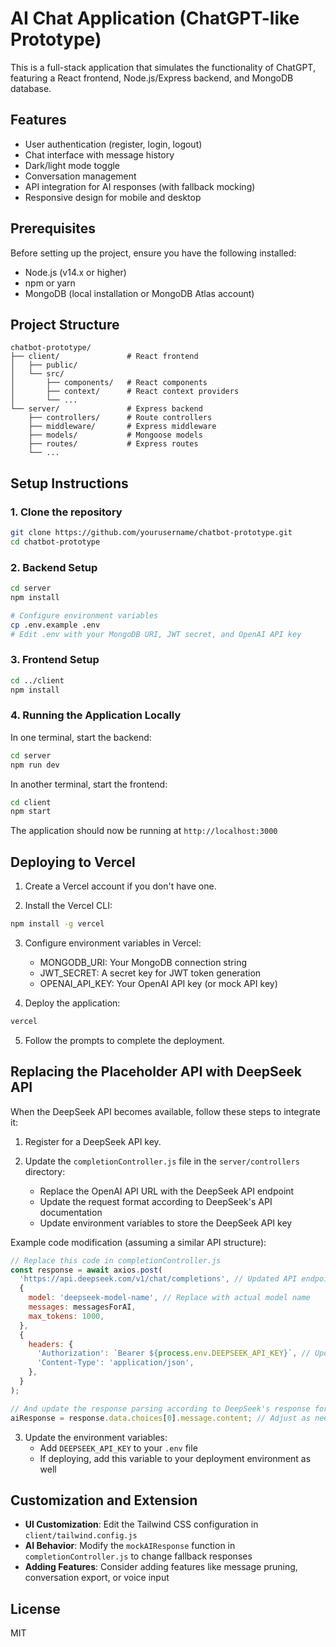 # AI Chat Application (ChatGPT-like Prototype)

This is a full-stack application that simulates the functionality of ChatGPT, featuring a React frontend, Node.js/Express backend, and MongoDB database.

## Features

- User authentication (register, login, logout)
- Chat interface with message history
- Dark/light mode toggle
- Conversation management
- API integration for AI responses (with fallback mocking)
- Responsive design for mobile and desktop

## Prerequisites

Before setting up the project, ensure you have the following installed:
- Node.js (v14.x or higher)
- npm or yarn
- MongoDB (local installation or MongoDB Atlas account)

## Project Structure

```
chatbot-prototype/
├── client/               # React frontend
│   ├── public/           
│   └── src/              
│       ├── components/   # React components
│       ├── context/      # React context providers
│       └── ...
└── server/               # Express backend
    ├── controllers/      # Route controllers
    ├── middleware/       # Express middleware
    ├── models/           # Mongoose models
    ├── routes/           # Express routes
    └── ...
```

## Setup Instructions

### 1. Clone the repository

```bash
git clone https://github.com/yourusername/chatbot-prototype.git
cd chatbot-prototype
```

### 2. Backend Setup

```bash
cd server
npm install

# Configure environment variables
cp .env.example .env
# Edit .env with your MongoDB URI, JWT secret, and OpenAI API key
```

### 3. Frontend Setup

```bash
cd ../client
npm install
```

### 4. Running the Application Locally

In one terminal, start the backend:
```bash
cd server
npm run dev
```

In another terminal, start the frontend:
```bash
cd client
npm start
```

The application should now be running at `http://localhost:3000`

## Deploying to Vercel

1. Create a Vercel account if you don't have one.

2. Install the Vercel CLI:
```bash
npm install -g vercel
```

3. Configure environment variables in Vercel:
   - MONGODB_URI: Your MongoDB connection string
   - JWT_SECRET: A secret key for JWT token generation
   - OPENAI_API_KEY: Your OpenAI API key (or mock API key)

4. Deploy the application:
```bash
vercel
```

5. Follow the prompts to complete the deployment.

## Replacing the Placeholder API with DeepSeek API

When the DeepSeek API becomes available, follow these steps to integrate it:

1. Register for a DeepSeek API key.

2. Update the `completionController.js` file in the `server/controllers` directory:
   - Replace the OpenAI API URL with the DeepSeek API endpoint
   - Update the request format according to DeepSeek's API documentation
   - Update environment variables to store the DeepSeek API key

Example code modification (assuming a similar API structure):

```javascript
// Replace this code in completionController.js
const response = await axios.post(
  'https://api.deepseek.com/v1/chat/completions', // Updated API endpoint
  {
    model: 'deepseek-model-name', // Replace with actual model name
    messages: messagesForAI,
    max_tokens: 1000,
  },
  {
    headers: {
      'Authorization': `Bearer ${process.env.DEEPSEEK_API_KEY}`, // Updated environment variable
      'Content-Type': 'application/json',
    },
  }
);

// And update the response parsing according to DeepSeek's response format
aiResponse = response.data.choices[0].message.content; // Adjust as needed
```

3. Update the environment variables:
   - Add `DEEPSEEK_API_KEY` to your `.env` file
   - If deploying, add this variable to your deployment environment as well

## Customization and Extension

- **UI Customization**: Edit the Tailwind CSS configuration in `client/tailwind.config.js`
- **AI Behavior**: Modify the `mockAIResponse` function in `completionController.js` to change fallback responses
- **Adding Features**: Consider adding features like message pruning, conversation export, or voice input

## License

MIT
